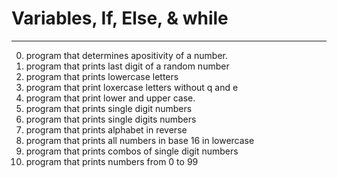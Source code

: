 # Variables, If, Else, & while
------------------------------------------
0. program that determines apositivity of a number.
1. program that prints last digit of a random number
2. program that prints lowercase letters
3. program that print loxercase letters without q and e
4. program that print lower and upper case.
5. program that prints single digit numbers
6. program that prints single digits numbers
7. program that prints alphabet in reverse
8. program that prints all numbers in base 16 in lowercase
9. program that prints combos of single digit numbers
10. program that prints numbers from 0 to 99

